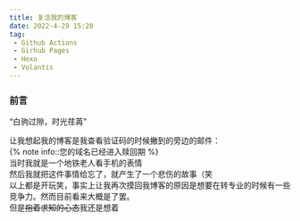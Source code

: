 ```yaml
---
title: 复活我的博客
date: 2022-4-29 15:20
tag: 
 - Github Actions
 - Girhub Pages
 - Hexo
 - Volantis
---
```


### 前言

“白驹过隙，时光荏苒”  
  
  
让我想起我的博客是我查看验证码的时候撇到的旁边的邮件：  
{% note info::您的域名已经进入赎回期 %}  
当时我就是一个地铁老人看手机的表情  
然后我就把这件事情给忘了，就产生了一个悲伤的故事（笑  
以上都是开玩笑，事实上让我再次摸回我博客的原因是想要在转专业的时候有一些竞争力。然而目前看来大概是了罢。  
但是~~抱着求知的心态~~我还是想着
